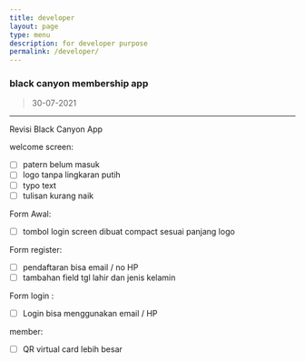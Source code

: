 ```yaml
---
title: developer
layout: page
type: menu
description: for developer purpose
permalink: /developer/
---
```


### black canyon membership app
> 30-07-2021

---

Revisi Black Canyon App

welcome screen:
- [ ] patern belum masuk
- [ ] logo tanpa lingkaran putih
- [ ] typo text
- [ ] tulisan kurang naik

Form Awal:
- [ ] tombol login screen dibuat compact sesuai panjang logo

Form register:
- [ ] pendaftaran bisa email / no HP
- [ ] tambahan field tgl lahir dan jenis kelamin

Form login :
- [ ] Login bisa menggunakan email / HP

member:
- [ ] QR virtual card lebih besar